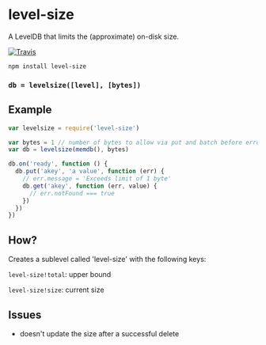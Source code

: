 # level-size

A LevelDB that limits the (approximate) on-disk size.

[![Travis](http://img.shields.io/travis/karissa/level-size.svg?style=flat)](https://travis-ci.org/karissa/level-size)

```
npm install level-size
```

### `db = levelsize([level], [bytes])`

## Example

```js
var levelsize = require('level-size')

var bytes = 1 // number of bytes to allow via put and batch before erroring
var db = levelsize(memdb(), bytes)

db.on('ready', function () {
  db.put('akey', 'a value', function (err) {
    // err.message = 'Exceeds limit of 1 byte'
    db.get('akey', function (err, value) {
      // err.notFound === true
    })
  })
})
```

## How?

Creates a sublevel called 'level-size' with the following keys:

`level-size!total`: upper bound

`level-size!size`: current size

## Issues

* doesn't update the size after a successful delete
